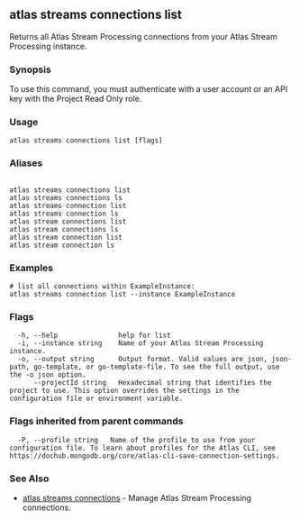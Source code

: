 ## atlas streams connections list

Returns all Atlas Stream Processing connections from your Atlas Stream Processing instance.


### Synopsis

To use this command, you must authenticate with a user account or an API key with the Project Read Only role.


### Usage
```
atlas streams connections list [flags]
```

### Aliases
```

atlas streams connections list
atlas streams connections ls
atlas streams connection list
atlas streams connection ls
atlas stream connections list
atlas stream connections ls
atlas stream connection list
atlas stream connection ls
```

### Examples

```
# list all connections within ExampleInstance:
atlas streams connection list --instance ExampleInstance

```


### Flags

```
  -h, --help               help for list
  -i, --instance string    Name of your Atlas Stream Processing instance.
  -o, --output string      Output format. Valid values are json, json-path, go-template, or go-template-file. To see the full output, use the -o json option.
      --projectId string   Hexadecimal string that identifies the project to use. This option overrides the settings in the configuration file or environment variable.

```


### Flags inherited from parent commands

```
  -P, --profile string   Name of the profile to use from your configuration file. To learn about profiles for the Atlas CLI, see https://dochub.mongodb.org/core/atlas-cli-save-connection-settings.

```

### See Also


* [atlas streams connections](atlas_streams_connections.md)	- Manage Atlas Stream Processing connections.



